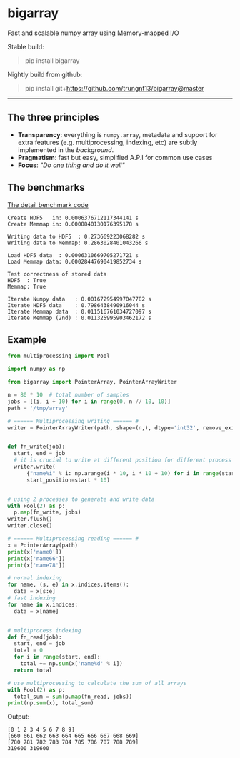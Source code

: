# bigarray
Fast and scalable numpy array using Memory-mapped I/O

Stable build:
> pip install bigarray

Nightly build from github:
> pip install git+https://github.com/trungnt13/bigarray@master

---
## The three principles

* **Transparency**: everything is `numpy.array`, metadata and support for extra features (e.g. multiprocessing, indexing, etc) are subtly implemented in the _background_.
* **Pragmatism**: fast but easy, simplified A.P.I for common use cases
* **Focus**: _"Do one thing and do it well"_

## The benchmarks

[The detail benchmark code](https://github.com/trungnt13/bigarray/blob/master/benchmarks/mmap_vs_hdf5.py)
```
Create HDF5   in: 0.0006376712117344141 s
Create Memmap in: 0.0008840130176395178 s

Writing data to HDF5  : 0.273669223068282 s
Writing data to Memmap: 0.2863028401043266 s

Load HDF5 data  : 0.0006310669705271721 s
Load Memmap data: 0.00028447690419852734 s

Test correctness of stored data
HDF5  : True
Memmap: True

Iterate Numpy data   : 0.001672954997047782 s
Iterate HDF5 data    : 0.7986438490916044 s
Iterate Memmap data  : 0.011516761034727097 s
Iterate Memmap (2nd) : 0.011325995903462172 s
```

## Example

```python
from multiprocessing import Pool

import numpy as np

from bigarray import PointerArray, PointerArrayWriter

n = 80 * 10  # total number of samples
jobs = [(i, i + 10) for i in range(0, n // 10, 10)]
path = '/tmp/array'

# ====== Multiprocessing writing ====== #
writer = PointerArrayWriter(path, shape=(n,), dtype='int32', remove_exist=True)


def fn_write(job):
  start, end = job
  # it is crucial to write at different position for different process
  writer.write(
      {"name%i" % i: np.arange(i * 10, i * 10 + 10) for i in range(start, end)},
      start_position=start * 10)


# using 2 processes to generate and write data
with Pool(2) as p:
  p.map(fn_write, jobs)
writer.flush()
writer.close()

# ====== Multiprocessing reading ====== #
x = PointerArray(path)
print(x['name0'])
print(x['name66'])
print(x['name78'])

# normal indexing
for name, (s, e) in x.indices.items():
  data = x[s:e]
# fast indexing
for name in x.indices:
  data = x[name]


# multiprocess indexing
def fn_read(job):
  start, end = job
  total = 0
  for i in range(start, end):
    total += np.sum(x['name%d' % i])
  return total

# use multiprocessing to calculate the sum of all arrays
with Pool(2) as p:
  total_sum = sum(p.map(fn_read, jobs))
print(np.sum(x), total_sum)
```

Output:
```
[0 1 2 3 4 5 6 7 8 9]
[660 661 662 663 664 665 666 667 668 669]
[780 781 782 783 784 785 786 787 788 789]
319600 319600
```
